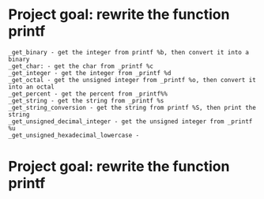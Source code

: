 # Project goal: rewrite the function printf
	_get_binary - get the integer from printf %b, then convert it into a binary
	_get_char: - get the char from _printf %c
	_get_integer - get the integer from _printf %d
	_get_octal - get the unsigned integer from _printf %o, then convert it into an octal
	_get_percent - get the percent from _printf%%
	_get_string - get the string from _printf %s
	_get_string_conversion - get the string from printf %S, then print the string
	_get_unsigned_decimal_integer - get the unsigned integer from _printf %u
	_get_unsigned_hexadecimal_lowercase -
# Project goal: rewrite the function printf
